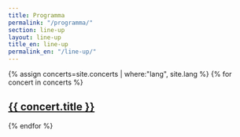 ```yaml
---
title: Programma
permalink: "/programma/"
section: line-up
layout: line-up
title_en: line-up
permalink_en: "/line-up/"
---
```

{% assign concerts=site.concerts | where:"lang", site.lang %}
{% for concert in concerts %}
  <h2>
    <a href="{{ site.baseurl }}{{ concert.url }}">
        {{ concert.title }}
    </a>
  </h2>
{% endfor %}
